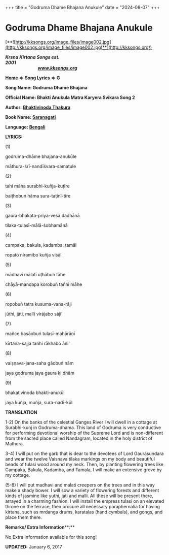 +++
title = "Godruma Dhame Bhajana Anukule"
date = "2024-08-07"
+++

# Godruma Dhame Bhajana Anukule
[**![http://kksongs.org/image_files/image002.jpg](http://kksongs.org/image_files/image002.jpg)**](http://kksongs.org/)

**_Krsna Kirtana Songs est. 2001_**                                                                                                                                                 **_www.kksongs.org_**

**[Home](http://kksongs.org/)** **⇒** **[Song Lyrics](http://kksongs.org/lyrics.html)** **⇒** **[G](http://kksongs.org/songs/song_g.html)**

**Song Name: Godruma Dhame Bhajana**

**Official Name: Bhakti Anukula Matra Karyera Svikara Song 2**

**Author:** [**Bhaktivinoda Thakura**](http://kksongs.org/authors/list/bhaktivinoda.html)

**Book Name: [Saranagati](http://kksongs.org/authors/literature/saranagati.html)**

**Language: [Bengali](http://kksongs.org/language/list/bengali.html)**

**LYRICS:**

(1)

godruma-dhāme bhajana-anukūle

māthura-śrī-nandīśvara-samatule

(2)

tahi māha surabhi-kuñja-kuṭīre

baiṭhobuń hāma sura-taṭinī-tīre

(3)

gaura-bhakata-priya-veśa dadhānā

tilaka-tulasī-mālā-śobhamānā

(4)

campaka, bakula, kadamba, tamāl

ropato niramibo kuñja viśāl

(5)

mādhavī mālatī uṭhābuń tāhe

chāyā-manḍapa korobuń tańhi māhe

(6)

ropobuń tatra kusuma-vana-rāji

jūthi, jāti, mallī virājabo sāji’

(7)

mañce basāobuń tulasī-mahārāṇī

kīrtana-sajja tańhi rākhabo āni’

(8)

vaiṣṇava-jana-saha gāobuń nām

jaya godruma jaya gaura ki dhām

(9)

bhakativinoda bhakti-anukūl

jaya kuñja, muñja, sura-nadī-kūl

**TRANSLATION**

1-2) On the banks of the celestial Ganges River I will dwell in a cottage at Surabhi-kunj in Godruma-dhama. This land of Godruma is very conductive for performing devotional worship of the Supreme Lord and is non-different from the sacred place called Nandagram, located in the holy district of Mathura.

3-4) I will put on the garb that is dear to the devotees of Lord Gaurasundara and wear the twelve Vaisnava tilaka markings on my body and beautiful beads of tulasi wood around my neck. Then, by planting flowering trees like Campaka, Bakula, Kadamba, and Tamala, I will make an extensive grove by my cottage.

(5-8) I will put madhavi and malati creepers on the trees and in this way make a shady bower. I will sow a variety of flowering forests and different kinds of jasmine like yuthi, jati and malli. All these will be present there, arrayed in a charming fashion. I will install the empress tulasi on an elevated throne on the terrace, then procure all necessary paraphernalia for having kirtana, such as mrdanga drums, karatalas (hand cymbals), and gongs, and place them there.

**Remarks/ Extra Information****:**

No Extra Information available for this song!

**UPDATED:** January 6, 2017